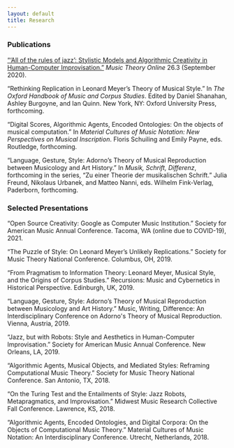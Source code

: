 ```yaml
---
layout: default
title: Research
---
```


### Publications

[“‘All of the rules of jazz’: Stylistic Models and Algorithmic Creativity in Human-Computer Improvisation.”](https://mtosmt.org/issues/mto.20.26.3/mto.20.26.3.miller.html) _Music Theory Online_ 26.3 (September 2020).

“Rethinking Replication in Leonard Meyer’s Theory of Musical Style.” In _The Oxford Handbook of Music and Corpus Studies_. Edited by Daniel Shanahan, Ashley Burgoyne, and Ian Quinn. New York, NY: Oxford University Press, forthcoming.

“Digital Scores, Algorithmic Agents, Encoded Ontologies: On the objects of musical computation.” In _Material Cultures of Music Notation: New Perspectives on Musical Inscription_. Floris Schuiling and Emily Payne, eds. Routledge, forthcoming.

“Language, Gesture, Style: Adorno’s Theory of Musical Reproduction between Musicology and Art History.” In _Musik, Schrift, Differenz_, forthcoming in the series, “Zu einer Theorie der musikalischen Schrift.” Julia Freund, Nikolaus Urbanek, and Matteo Nanni, eds. Wilhelm Fink-Verlag, Paderborn, forthcoming.

### Selected Presentations

“Open Source Creativity: Google as Computer Music Institution.” Society for American Music Annual Conference. Tacoma, WA (online due to COVID-19), 2021.

“The Puzzle of Style: On Leonard Meyer’s Unlikely Replications.” Society for Music Theory National Conference. Columbus, OH, 2019.

“From Pragmatism to Information Theory: Leonard Meyer, Musical Style, and the Origins of Corpus Studies.” Recursions: Music and Cybernetics in Historical Perspective. Edinburgh, UK, 2019.

“Language, Gesture, Style: Adorno’s Theory of Musical Reproduction between Musicology and Art History.” Music, Writing, Difference: An Interdisciplinary Conference on Adorno's Theory of Musical Reproduction. Vienna, Austria, 2019.

“Jazz, but with Robots: Style and Aesthetics in Human-Computer Improvisation.” Society for American Music Annual Conference. New Orleans, LA, 2019.

“Algorithmic Agents, Musical Objects, and Mediated Styles: Reframing Computational Music Theory.” Society for Music Theory National Conference. San Antonio, TX, 2018.

“On the Turing Test and the Entailments of Style: Jazz Robots, Metapragmatics, and Improvisation.” Midwest Music Research Collective Fall Conference. Lawrence, KS, 2018.

“Algorithmic Agents, Encoded Ontologies, and Digital Corpora: On the Objects of Computational Music Theory.” Material Cultures of Music Notation: An Interdisciplinary Conference. Utrecht, Netherlands, 2018.

<!--<div class="cv">
<a href="#" class="download" title="Download CV as PDF">Download CV</a>
</div>-->

